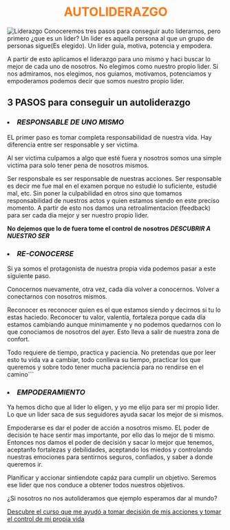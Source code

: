 # <center style="color:#ff7711" ><b>AUTOLIDERAZGO</b><center/>
![Liderazgo]("https://github.com/jcsoftia/learn/blob/master/AUTOLIDERAZGO/img/lider.jpg")
Conoceremos tres pasos para conseguir auto liderarnos, pero primero ¿que es un lider?
Un lider es aquella persona al que un grupo de personas sigue(Es elegido).
Un lider guía, motiva, potencia y empodera.

A partir de esto aplicamos el liderazgo para uno mismo y haci buscar lo mejor de cada uno de nosotros. No elegimos como nuestro propio lider. 
Si nos admiramos, nos elegimos, nos guiamos, motivamos, potenciamos y empoderamos podemos decir que somos nuestro propio lider.
## 3 PASOS para conseguir un autoliderazgo
### <li><b><i>RESPONSABLE DE UNO MISMO</i></b></li>
EL primer paso es tomar completa responsabilidad de nuestra vida. Hay diferencia entre ser responsable y ser victima.

Al ser victima culpamos a algo que esté fuera y nosotros somos una simple victima para solo tener pena de nosotros mismos.

Ser responsbale es ser responsable de nuestras acciones.
Ser responsable es decir me fue mal en el examen porque no estudié lo suficiente, estudié mal, etc. Sin poner la culpabilidad en otros sino que tomamos responsabilidad de nuestros actos y quien estamos siendo en este preciso momento. A partir de esto nos damos una retroalimentacion (feedback) para ser cada dia mejor y ser nuestro propio lider.


<b>No dejemos que lo de fuera tome el control de nosotros <i> DESCUBRIR A NUESTRO SER</i></b>


### <li><b><i>RE-CONOCERSE</i></b></li>

Si ya somos el protagonista de nuestra propia vida podemos pasar a este siguiente paso.

Conocernos nuevamente, otra vez, cada día volver a conocernos. Volver a conectarnos con nosotros mismos. 

Reconocer es reconocer quien es el que estamos siendo y decirnos si tu lo estas haciedo. Reconocer tu valor, valentía, fortaleza porque cada día estamos cambiando aunque minimamente y no podemos quedarnos con lo que conociamos de nosotros del ayer. Esto lleva a salir de nuestra zona de confort.

Todo requiere de tiempo, practica y paciencia.
No pretendas que por leer esto tu vida va a cambiar, todo conlleva su tiempo, practicar los que queremos y sobre todo tener mucha paciencia para no rendirse en el camino```

### <li><b><i>EMPODERAMIENTO</i></b></li>

Ya hemos dicho que al lider lo eligen, y yo me elijo para ser mi propio lider. Lo que un lider saca de sus seguidores ayuda sacar los mejor de si mismos. 

Empoderarse es dar el poder de acción a nosotros mismo. EL poder de decisión te hace sentir mas importante, por ello das lo mejor de ti mismo. 
Entonces nos damos el poder de decisión y sacar lo mejor que tenemos, aceptanfo fortalezas y debilidades, aceptando los miedos y controlando nuestras emociones para sentirnos seguros, confiados, y saber a donde queremos ir.

Planificar y accionar sintiendote capáz para cumplir un objetivo. Seremos ese lider que nos conduce a obtener todos nuestros objetivos.


¿Si nosotros no nos autolideramos que ejemplo esperamos dar al mundo?

<a href="https://www.udemy.com/autoliderazgo-en-3-pasos" target="_blank">Descubre el curso que me ayudó a tomar decisión de mis acciones y tomar el control de mi propia vida</a>

